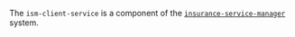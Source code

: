 The `ism-client-service` is a component of the [`insurance-service-manager`](https://github.com/JakubesP/insurance-service-manager) system.

